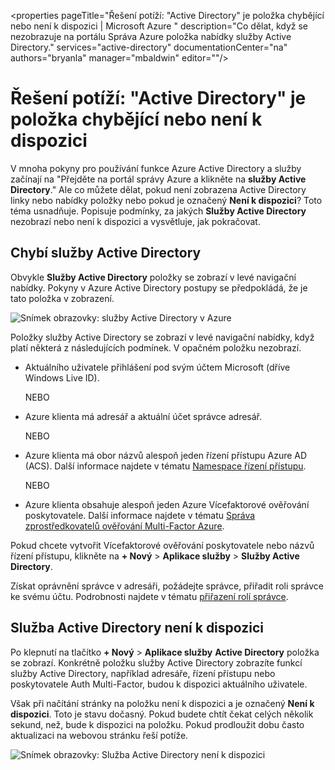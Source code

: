 <properties
   pageTitle="Řešení potíží: "Active Directory" je položka chybějící nebo není k dispozici | Microsoft Azure "
   description="Co dělat, když se nezobrazuje na portálu Správa Azure položka nabídky služby Active Directory."
   services="active-directory"
   documentationCenter="na"
   authors="bryanla"
   manager="mbaldwin"
   editor=""/>

<tags
   ms.service="active-directory"
   ms.devlang="na"
   ms.topic="article"
   ms.tgt_pltfrm="na"
   ms.workload="identity"
   ms.date="09/16/2016"
   ms.author="mbaldwin"/>

# <a name="troubleshooting-active-directory-item-is-missing-or-not-available"></a>Řešení potíží: "Active Directory" je položka chybějící nebo není k dispozici

V mnoha pokyny pro používání funkce Azure Active Directory a služby začínají na "Přejděte na portál správy Azure a klikněte na **služby Active Directory**." Ale co můžete dělat, pokud není zobrazena Active Directory linky nebo nabídky položky nebo pokud je označený **Není k dispozici**? Toto téma usnadňuje. Popisuje podmínky, za jakých **Služby Active Directory** nezobrazí nebo není k dispozici a vysvětluje, jak pokračovat.

## <a name="active-directory-is-missing"></a>Chybí služby Active Directory

Obvykle **Služby Active Directory** položky se zobrazí v levé navigační nabídky. Pokyny v Azure Active Directory postupy se předpokládá, že je tato položka v zobrazení.

![Snímek obrazovky: služby Active Directory v Azure](./media/active-directory-troubleshooting/typical-view.png)

Položky služby Active Directory se zobrazí v levé navigační nabídky, když platí některá z následujících podmínek. V opačném položku nezobrazí.

* Aktuálního uživatele přihlášení pod svým účtem Microsoft (dříve Windows Live ID).

    NEBO

* Azure klienta má adresář a aktuální účet správce adresář.

    NEBO

* Azure klienta má obor názvů alespoň jeden řízení přístupu Azure AD (ACS). Další informace najdete v tématu [Namespace řízení přístupu](https://msdn.microsoft.com/library/azure/gg185908.aspx).

    NEBO

* Azure klienta obsahuje alespoň jeden Azure Vícefaktorové ověřování poskytovatele. Další informace najdete v tématu [Správa zprostředkovatelů ověřování Multi-Factor Azure](../multi-factor-authentication/multi-factor-authentication-get-started-cloud.md).

Pokud chcete vytvořit Vícefaktorové ověřování poskytovatele nebo názvů řízení přístupu, klikněte na **+ Nový** > **Aplikace služby** > **Služby Active Directory**.

Získat oprávnění správce v adresáři, požádejte správce, přiřadit roli správce ke svému účtu. Podrobnosti najdete v tématu [přiřazení rolí správce](active-directory-assign-admin-roles.md).

## <a name="active-directory-is-not-available"></a>Služba Active Directory není k dispozici

Po klepnutí na tlačítko **+ Nový** > **Aplikace služby** **Active Directory** položka se zobrazí. Konkrétně položku služby Active Directory zobrazíte funkcí služby Active Directory, například adresáře, řízení přístupu nebo poskytovatele Auth Multi-Factor, budou k dispozici aktuálního uživatele.

Však při načítání stránky na položku není k dispozici a je označený **Není k dispozici**. Toto je stavu dočasný. Pokud budete chtít čekat celých několik sekund, než, bude k dispozici na položku. Pokud prodloužit dobu často aktualizaci na webovou stránku řeší potíže.

![Snímek obrazovky: Služba Active Directory není k dispozici](./media/active-directory-troubleshooting/not-available.png)
